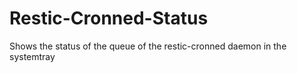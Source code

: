 Restic-Cronned-Status
=====================
Shows the status of the queue of the restic-cronned daemon in the systemtray

